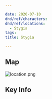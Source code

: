 ```yaml
---

date: 2020-07-10
dnd/ref/characters:
dnd/ref/locations:
  - Stygia
tags:
title: Stygia

---
```


## Map

![location.png](/images/dnd/location.png)

## Key Info

